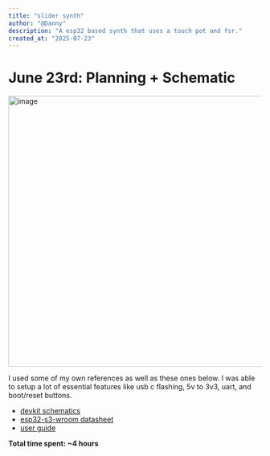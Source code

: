 ```yaml
---
title: "slider synth"
author: "@Danny"
description: "A esp32 based synth that uses a touch pot and fsr."
created_at: "2025-07-23"
---
```


# June 23rd: Planning + Schematic

<img width="816" height="539" alt="image" src="https://github.com/user-attachments/assets/b5cc40a0-ecc6-4740-b3f3-5d73176a3d98" />

I used some of my own references as well as these ones below. I was able to setup a lot of essential features like usb c flashing, 5v to 3v3, uart, and boot/reset buttons.
* [devkit schematics](https://dl.espressif.com/dl/schematics/SCH_ESP32-S3-DevKitC-1_V1.1_20220413.pdf)
* [esp32-s3-wroom datasheet](https://www.espressif.com/sites/default/files/documentation/esp32-s3-wroom-1_wroom-1u_datasheet_en.pdf)
* [user guide](https://docs.espressif.com/projects/esp-dev-kits/en/latest/esp32s3/esp32-s3-devkitc-1/user_guide_v1.1.html)

**Total time spent: ~4 hours**
